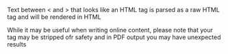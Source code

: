 Text between < and > that looks like an HTML tag 
is parsed as a raw HTML tag and will be rendered 
in HTML

While it may be useful when writing online content,
please note that your tag may be stripped ofr safety
and in PDF output you may have unexpected results